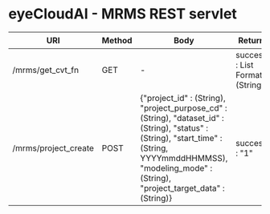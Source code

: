 # eyeCloudAI - MRMS REST servlet
|URI|Method|Body|Return|설명|
|---|------|----|------|---|
|/mrms/get_cvt_fn|GET|-| success : List<Json> Format (String)|변환함수 리스트
|/mrms/project_create|POST|{"project_id" : (String), "project_purpose_cd" : (String), "dataset_id" : (String), "status" : (String), "start_time" : (String, YYYYmmddHHMMSS), "modeling_mode" : (String), "project_target_data" : (String)}| success : "1"|Insert New Project
